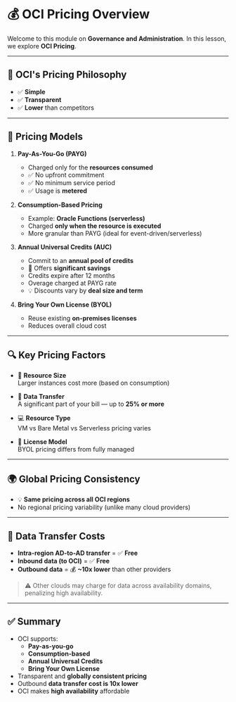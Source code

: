 # 💰 OCI Pricing Overview

Welcome to this module on **Governance and Administration**. In this lesson, we explore **OCI Pricing**.

---

## 🔹 OCI's Pricing Philosophy

- ✅ **Simple**
- ✅ **Transparent**
- ✅ **Lower** than competitors

---

## 💼 Pricing Models

1. **Pay-As-You-Go (PAYG)**
   - Charged only for the **resources consumed**
   - ✅ No upfront commitment
   - ✅ No minimum service period
   - ✅ Usage is **metered**

2. **Consumption-Based Pricing**
   - Example: **Oracle Functions (serverless)**
   - Charged **only when the resource is executed**
   - More granular than PAYG (ideal for event-driven/serverless)

3. **Annual Universal Credits (AUC)**
   - Commit to an **annual pool of credits**
   - 🎯 Offers **significant savings**
   - Credits expire after 12 months
   - Overage charged at PAYG rate
   - 💡 Discounts vary by **deal size and term**

4. **Bring Your Own License (BYOL)**
   - Reuse existing **on-premises licenses**
   - Reduces overall cloud cost

---

## 🔍 Key Pricing Factors

- 📏 **Resource Size**  
  Larger instances cost more (based on consumption)

- 🔁 **Data Transfer**  
  A significant part of your bill — up to **25% or more**

- 💻 **Resource Type**  
  VM vs Bare Metal vs Serverless pricing varies

- 🔐 **License Model**  
  BYOL pricing differs from fully managed

---

## 🌍 Global Pricing Consistency

- 💡 **Same pricing across all OCI regions**
- No regional pricing variability (unlike many cloud providers)

---

## 📡 Data Transfer Costs

- **Intra-region AD-to-AD transfer** = ✅ **Free**
- **Inbound data (to OCI)** = ✅ **Free**
- **Outbound data** = 💰 **~10x lower** than other providers

> ⚠️ Other clouds may charge for data across availability domains, penalizing high availability.

---

## ✅ Summary

- OCI supports:
  - **Pay-as-you-go**
  - **Consumption-based**
  - **Annual Universal Credits**
  - **Bring Your Own License**
- Transparent and **globally consistent pricing**
- Outbound **data transfer cost is 10x lower**
- OCI makes **high availability** affordable

